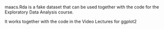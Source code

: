 maacs.Rda is a fake dataset that can be used together with the code for the Exploratory Data Analysis course. 

It works together with the code in the Video Lectures for ggplot2
